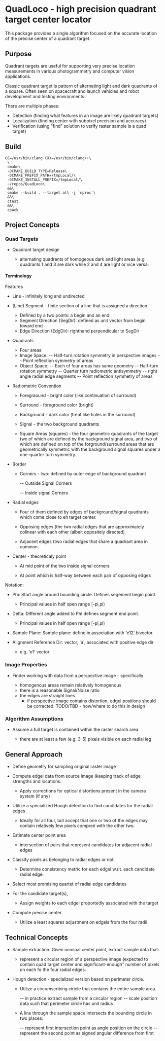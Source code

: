# QuadLoco - high precision quadrant target center locator

This package provides a single algorithm focused on the accurate
location of the precise center of a quadrant target.

## Purpose

Quadrant targets are useful for supporting very precise location measurements
in various photogrammetry and computer vision applications.

Classic quadrant target is pattern of alternating light and dark quadrants of
a square. Often seen on spacecraft and launch vehicles and robot development
and testing environments.

There are multiple phases:
* Detection (finding what features in an image are likely quadrant targets)
* Localization (finding center with subpixel precision and accuracy)
* Verification (using "find" solution to verify raster sample is a quad target)

## Build

```
CC=/usr/bin/clang CXX=/usr/bin/clang++\
 \
 cmake\
 -DCMAKE_BUILD_TYPE=Release\
 -DCMAKE_PREFIX_PATH=/tmpLocal/\
 -DCMAKE_INSTALL_PREFIX=/tmpLocal/\
 ~/repos/QuadLoco\
 &&\
 cmake --build . --target all -j `nproc`\
 &&\
 ctest
 &&\
 cpack
```

## Project Concepts

### Quad Targets

* Quadrant target design

	- alternating quadrants of homogeous dark and light areas (e.g quadrants
	1 and 3 are dark while 2 and 4 are light or vice versa.

#### Terminology

Features

* Line - infinitely long and undirected

* (Line) Segment - finite section of a line that is assigned a direction.

	- Defined by a two points: a begin and an end
	- Segment Direction (SegDir): defined as unit vector from begin toward end
	- Edge Direction (EdgDir): righthand perpendicular to SegDir

* Quadrants
	- Four areas
	- Image Space:
		-- Half-turn rotation symmetry in perspective images
		-- Point reflection symmetry of areas
	- Object Space:
		-- Each of four areas has same geometry
		-- Half-turn rotation symmetry
		-- Quarter turn radiometric antisymmetry
		-- right angle radial edge segments
		-- Point reflection symmetry of areas

* Radiometric Convention

	- Foregraound - bright color (like continuation of surround)

	- Surround - foreground color (bright)

	- Background - dark color (treat like holes in the surround)

	- Signal - the two background quadrants

	- Square Areas (squares) - the four geometric quadrants of the target
	two of which are defined by the background signal area, and two
	of which are defined on top of the forground/surround areas that
	are geometrically symmetric with the background signal squares
	under a one-quarter turn symmetry.

* Border

	- Corners - two: defined by outer edge of background quadrant

		-- Outside Signal Corners

		-- Inside signal Corners

* Radial edges

	- Four of them defined by edges of background/signal quadrants
	which come close to eh target center.

	- Opposing edges (the two radial edges that are approximately
	colinear with each other (albeit oppositely directed)

	- Adjacent edges (two radial edges that share a quadrant area in
	common.

* Center - theoreticaly point

	- At mid point of the two inside signal corners

	- At point which is half-way between each pair of opposing edges

Notation:

* Phi: Start angle around bounding circle. Defines segement begin point.

	- Principal values in half open range [-pi,pi)

* Delta: Different angle added to Phi defines segment end point.

	- Principal values in half open range [-pi,pi)

* Sample Plane: Sample plane: define in association with 'e12' bivector.

* Alignment Reference Dir: vector, 'a', associated with positive edge dir

	- e.g. 'e1' vector

### Image Properties

* Finder working with data from a perspective image - specifically

	- homogenous areas remain relatively homogenous
	- there is a reasonable Signal/Noise ratio
	- the edges are straight lines
		- if perspective image contains distortion, edgel positions
		should be corrected. TODO/TBD - how/where to do this in design

### Algorithm Assumptions

* Assume a full target is contained within the raster search area

	- there are at least a few (e.g. 3-5) pixels visible on each radial leg



## General Approach

* Define geometry for sampling original raster image

* Compute edgel data from source image (keeping track of edge strengths
  and locations.

	- Apply corrections for optical distortions present in the camera
	system (if any)

* Utilize a specialized Hough detection to find candidates for the radial
  edges

	- Ideally for all four, but accept that one or two of the edges
	may contain relatively few pixels compred with the other two.

* Estimate center point area

	- intersection of pairs that represent candidates for adjacent radial
	edges

* Classify pixels as belonging to radial edges or not

	- Determine consistency metric for each edgel w.r.t. each candidate
	radial edge.

* Select most promising quartet of radial edge candidates

* For the candidate target(s),

	- Assign weights to each edgel proportedly associated with the target

* Compute precise center

	- Utilize a least squares adjustment on edgels from the four radii


## Technical Concepts

* Sample extraction: Given nominal center point, extract sample data that:

	- represent a circular region of a perspective image (expected to contain
	quad target center and significant-enough" number of pixels on each fo
	the four radial edges.

* Hough detection - specialized version based on perimeter circle.

	- Utilize a circumscribing ciricle that contains the entire sample area.

		-- in practice extract sample from a circular region
		-- scale position data such that perimeter circle has unit radius

	- A line through the sample space intersects the bounding circle in
	two places:

		-- represent first intersection point as angle position on the circle
		-- represent the second point as signed angular difference from first


